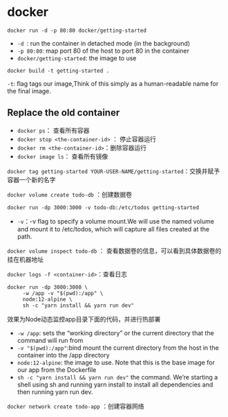 # docker 

```
docker run -d -p 80:80 docker/getting-started
```
- `-d `: run the container in detached mode (in the background)
- `-p 80:80`: map port 80 of the host to port 80 in the container
- `docker/getting-started`: the image to use

```
docker build -t getting-started .
```
`-t`: flag tags our image,Think of this simply as a human-readable name for the final image. 

## Replace the old container

- `docker ps`： 查看所有容器
- `docker stop <the-container-id>` ： 停止容器运行
- `docker rm <the-container-id>`：删除容器运行
- `docker image ls`： 查看所有镜像


`docker tag getting-started YOUR-USER-NAME/getting-started`：交换并赋予容器一个新的名字


`docker volume create todo-db` ：创建数据卷

`docker run -dp 3000:3000 -v todo-db:/etc/todos getting-started`
- `-v`：-v flag to specify a volume mount.We will use the named volume and mount it to /etc/todos, which will capture all files created at the path.

`docker volume inspect todo-db` ： 查看数据卷的信息，可以看到具体数据卷的挂在机器地址

`docker logs -f <container-id>`：查看日志

```
docker run -dp 3000:3000 \
     -w /app -v "$(pwd):/app" \
     node:12-alpine \
     sh -c "yarn install && yarn run dev"
```
效果为Node动态监控app目录下面的代码，并进行热部署
- `-w /app`: sets the “working directory” or the current directory that the command will run from
- `-v "$(pwd):/app"`:bind mount the current directory from the host in the container into the /app directory
- `node:12-alpine`: the image to use. Note that this is the base image for our app from the Dockerfile
- `sh -c "yarn install && yarn run dev"`  the command. We’re starting a shell using sh  and running yarn install to install all dependencies and then running yarn run dev.




`docker network create todo-app` ：创建容器网络